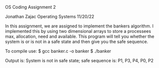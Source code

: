 OS Coding Assignment 2

Jonathan Zajac
Operating Systems
11/20/22

In this assignment, we are assigned to implement the bankers algorithm. I implemented this by using two dimensional arrays to store a processees max, allocation, need and available. This program will tell you whether the system is or is not in a safe state and then give you the safe sequence. 

To compile use:
$ gcc banker.c -o banker
$ ./banker

Output is: 
System is not in safe state; safe sequence is: P1, P3, P4, P0, P2
